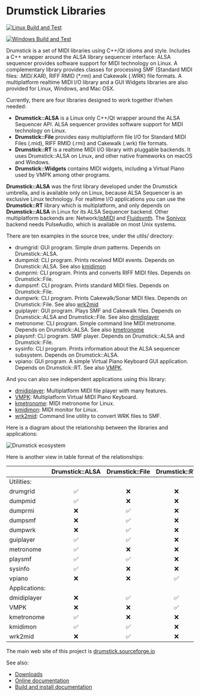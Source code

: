 # Drumstick Libraries

[![Linux Build and Test](https://github.com/pedrolcl/drumstick/actions/workflows/cmake.yml/badge.svg?branch=devel)](https://github.com/pedrolcl/drumstick/actions/workflows/cmake.yml)  

[![Windows Build and Test](https://github.com/pedrolcl/drumstick/actions/workflows/cmake-win.yml/badge.svg)](https://github.com/pedrolcl/drumstick/actions/workflows/cmake-win.yml)  

Drumstick is a set of MIDI libraries using C++/Qt idioms and style. Includes a C++ wrapper around the ALSA library sequencer interface: ALSA sequencer provides software support for MIDI technology on Linux. A complementary library provides classes for processing SMF (Standard MIDI files: .MID/.KAR), RIFF RMID (*.rmi) and Cakewalk (.WRK) file formats. A multiplatform realtime MIDI I/O library and a GUI Widgets libraries are also provided for Linux, Windows, and Mac OSX.

Currently, there are four libraries designed to work together if/when needed:

* **Drumstick::ALSA** is a Linux only C++/Qt wrapper around the ALSA Sequencer API. ALSA sequencer provides software support for MIDI technology on Linux.
* **Drumstick::File** provides easy multiplatform file I/O for Standard MIDI Files (.mid), RIFF RMID (.rmi)  and Cakewalk (.wrk) file formats.
* **Drumstick::RT** is a realtime MIDI I/O library with pluggable backends. It uses Drumstick::ALSA on Linux, and other native frameworks on macOS and Windows.
* **Drumstick::Widgets** contains MIDI widgets, including a Virtual Piano used by VMPK among other programs.

**Drumstick::ALSA** was the first library developed under the Drumstick umbrella, and is available only on Linux, because ALSA Sequencer is an exclusive Linux technology. For realtime I/O applications you can use the **Drumstick::RT** library which is multiplatform, and only depends on **Drumstick::ALSA** in Linux for its ALSA Sequencer backend. Other multiplatform backends are: Network/[ipMIDI](https://www.nerds.de/en/ipmidi.html) and [Fluidsynth](https://github.com/FluidSynth/fluidsynth). The [Sonivox](https://github.com/pedrolcl/sonivox) backend needs PulseAudio, which is available on most Unix systems.

There are ten examples in the source tree, under the utils/ directory:

* drumgrid: GUI program. Simple drum patterns. Depends on Drumstick::ALSA.
* dumpmid: CLI program. Prints received MIDI events. Depends on Drumstick::ALSA. See also [kmidimon](https://kmidimon.sourceforge.io)
* dumprmi: CLI program. Prints and converts RIFF MIDI files. Depends on Drumstick::File.
* dumpsmf: CLI program. Prints standard MIDI files. Depends on Drumstick::File.
* dumpwrk: CLI program. Prints Cakewalk/Sonar MIDI files. Depends on Drumstick::File. See also [wrk2mid](https://wrk2mid.sourceforge.io)
* guiplayer: GUI program. Plays SMF and Cakewalk files. Depends on Drumstick::ALSA and Drumstick::File. See also [dmidiplayer](https://dmidiplayer.sourceforge.io)
* metronome: CLI program. Simple command line MIDI metronome. Depends on Drumstick::ALSA. See also [kmetronome](https://kmetronome.sourceforge.io)
* playsmf: CLI program. SMF player. Depends on Drumstick::ALSA and Drumstick::File.
* sysinfo: CLI program. Prints information about the ALSA sequencer subsystem. Depends on Drumstick::ALSA.
* vpiano: GUI program. A simple Virtual Piano Keyboard GUI application. Depends on Drumstick::RT. See also [VMPK](http://vmpk.sourceforge.io).

And you can also see independent applications using this library:

* [dmidiplayer](https://sourceforge.net/p/dmidiplayer): Multiplatform MIDI file player with many features.
* [VMPK](https://sourceforge.net/p/vmpk): Multiplatform Virtual MIDI Piano Keyboard.
* [kmetronome](https://sourceforge.net/p/kmetronome): MIDI metronome for Linux.
* [kmidimon](https://sourceforge.net/p/kmidimon): MIDI monitor for Linux.
* [wrk2mid](https://sourceforge.net/p/wrk2mid): Command line utility to convert WRK files to SMF.

Here is a diagram about the relationship between the libraries and applications:

![Drumstick ecosystem](doc/drumstick-ecosystem.png)

Here is another view in table format of the relationships:

|             | Drumstick::ALSA    | Drumstick::File    | Drumstick::RT      | Drumstick::Widgets |
|-------------|:------------------:|:------------------:|:------------------:|:------------------:|
|Utilities:   |                    |                    |                    |                    |
| drumgrid    | :white_check_mark: | :x:                | :x:                | :x:                |
| dumpmid     | :white_check_mark: | :x:                | :x:                | :x:                |
| dumprmi     | :x:                | :white_check_mark: | :x:                | :x:                |
| dumpsmf     | :x:                | :white_check_mark: | :x:                | :x:                |
| dumpwrk     | :x:                | :white_check_mark: | :x:                | :x:                |
| guiplayer   | :white_check_mark: | :white_check_mark: | :x:                | :x:                |
| metronome   | :white_check_mark: | :x:                | :x:                | :x:                |
| playsmf     | :white_check_mark: | :white_check_mark: | :x:                | :x:                |
| sysinfo     | :white_check_mark: | :x:                | :x:                | :x:                |
| vpiano      | :x:                | :x:                | :white_check_mark: | :white_check_mark: |
|Applications:|                    |                    |                    |                    |
| dmidiplayer | :x:                | :white_check_mark: | :white_check_mark: | :white_check_mark: |
| VMPK        | :x:                | :x:                | :white_check_mark: | :white_check_mark: |
| kmetronome  | :white_check_mark: | :x:                | :x:                | :x:                |
| kmidimon    | :white_check_mark: | :white_check_mark: | :x:                | :x:                |
| wrk2mid     | :x:                | :white_check_mark: | :x:                | :x:                |


The main web site of this project is [drumstick.sourceforge.io](https://drumstick.sourceforge.io)

See also:

* [Downloads](https://sourceforge.net/projects/drumstick/files/)
* [Online documentation](https://drumstick.sourceforge.io/docs/index.html)
* [Build and install documentation](install.md)
